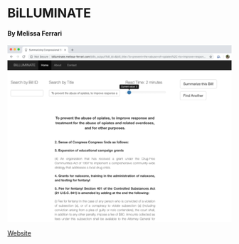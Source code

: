 # BiLLUMINATE

#### By Melissa Ferrari

<p align="center">
  <img src="images/billuminate-timeslider.png"" alt="Map Image" width="750"/>
</p>

[Website](http://billuminate.melissa-ferrari.com/)
